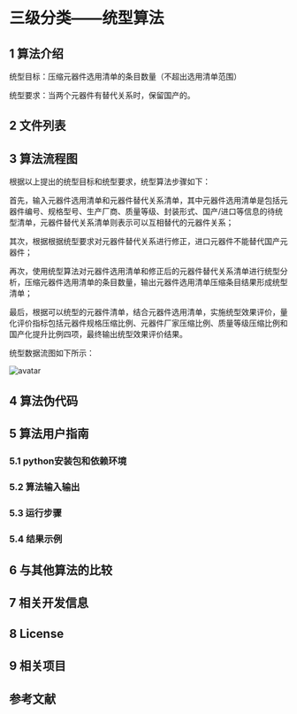 # **三级分类——统型算法**

## **1 算法介绍**
统型目标：压缩元器件选用清单的条目数量（不超出选用清单范围）

统型要求：当两个元器件有替代关系时，保留国产的。

## **2 文件列表**


## **3 算法流程图**
根据以上提出的统型目标和统型要求，统型算法步骤如下：

首先，输入元器件选用清单和元器件替代关系清单，其中元器件选用清单是包括元器件编号、规格型号、生产厂商、质量等级、封装形式、国产/进口等信息的待统型清单，元器件替代关系清单则表示可以互相替代的元器件关系；

其次，根据根据统型要求对元器件替代关系进行修正，进口元器件不能替代国产元器件；

再次，使用统型算法对元器件选用清单和修正后的元器件替代关系清单进行统型分析，压缩元器件选用清单的条目数量，输出元器件选用清单压缩条目结果形成统型清单；

最后，根据可以统型的元器件清单，结合元器件选用清单，实施统型效果评价，量化评价指标包括元器件规格压缩比例、元器件厂家压缩比例、质量等级压缩比例和国产化提升比例四项，最终输出统型效果评价结果。

统型数据流图如下所示：

![avatar](C:/Users/康至娟/Desktop/统型数据流图.png)

## **4 算法伪代码**


## **5 算法用户指南**
### 5.1 python安装包和依赖环境

### 5.2 算法输入输出

### 5.3 运行步骤

### 5.4 结果示例


## **6 与其他算法的比较**


## **7 相关开发信息**


## **8 License**


## **9 相关项目**


## **参考文献**

